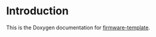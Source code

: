 # Introduction

This is the Doxygen documentation for [firmware-template].

[firmware-template]: https://github.com/technoculture/firmware-template
